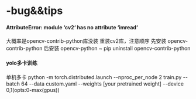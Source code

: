 # -bug&&tips
#### AttributeError: module ‘cv2‘ has no attribute ‘imread‘
大概率是opencv-contrib-python库没装
重装cv2库，注意顺序
先安装 opencv-contrib-python
后安装 opencv-python
~ pip uninstall opencv-contrib-python 

#### yolo多卡训练
单机多卡
python -m torch.distributed.launch --nproc_per_node 2 train.py --batch 64 --data custom.yaml --weights [your pretrained weight] --device 0,1(opts:0-max(gpus))

